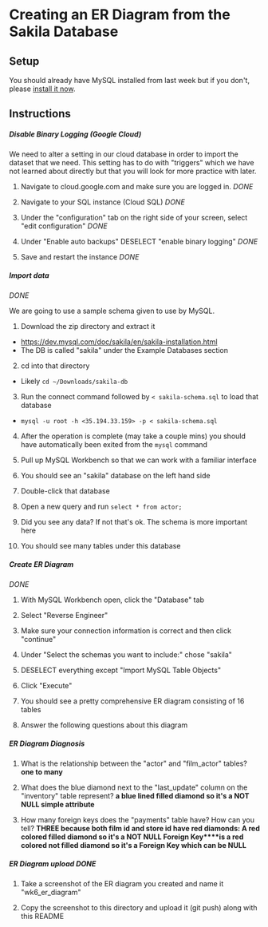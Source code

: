 # Creating an ER Diagram from the Sakila Database

## Setup

You should already have MySQL installed from last week but if you don't, please [install it now](https://dev.mysql.com/downloads/mysql/).

## Instructions

##### Disable Binary Logging (Google Cloud)

We need to alter a setting in our cloud database in order to import the dataset that we need. This setting has to do with "triggers" which we have not learned about directly but that you will look for more practice with later.

1. Navigate to cloud.google.com and make sure you are logged in. *DONE*

2. Navigate to your SQL instance (Cloud SQL) *DONE*

3. Under the "configuration" tab on the right side of your screen, select "edit configuration" *DONE*

4. Under "Enable auto backups" DESELECT "enable binary logging" *DONE*

5. Save and restart the instance *DONE*

##### Import data
*DONE*

We are going to use a sample schema given to use by MySQL.

1. Download the zip directory and extract it
  * https://dev.mysql.com/doc/sakila/en/sakila-installation.html
  * The DB is called "sakila" under the Example Databases section

2. cd into that directory
  * Likely `cd ~/Downloads/sakila-db`

3. Run the connect command followed by `< sakila-schema.sql` to load that database
  * `mysql -u root -h <35.194.33.159> -p < sakila-schema.sql`

4. After the operation is complete (may take a couple mins) you should have automatically been exited from the `mysql` command

5. Pull up MySQL Workbench so that we can work with a familiar interface

6. You should see an "sakila" database on the left hand side

7. Double-click that database

8. Open a new query and run `select * from actor;`

9. Did you see any data? If not that's ok. The schema is more important here

10. You should see many tables under this database

##### Create ER Diagram
*DONE*

1. With MySQL Workbench open, click the "Database" tab

2. Select "Reverse Engineer"

3. Make sure your connection information is correct and then click "continue"

4. Under "Select the schemas you want to include:" chose "sakila"

5. DESELECT everything except "Import MySQL Table Objects"

6. Click "Execute"

7. You should see a pretty comprehensive ER diagram consisting of 16 tables

8. Answer the following questions about this diagram

##### ER Diagram Diagnosis

1. What is the relationship between the "actor" and "film_actor" tables? **one to many**

2. What does the blue diamond next to the "last_update" column on the "inventory" table represent? **a blue lined filled diamond so it's a NOT NULL simple attribute**

3. How many foreign keys does the "payments" table have? How can you tell? **THREE because both film id and store id have red diamonds: A red colored filled diamond so it's a NOT NULL Foreign Key****is a red colored not filled diamond so it's a Foreign Key which can be NULL**

##### ER Diagram upload **DONE**

1. Take a screenshot of the ER diagram you created and name it "wk6_er_diagram"

2. Copy the screenshot to this directory and upload it (git push) along with this README